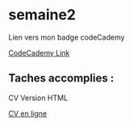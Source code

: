 # semaine2

Lien vers mon badge codeCademy

[CodeCademy Link](https://www.codecademy.com/users/mehdi_raheemun/achievements)

## Taches accomplies :

CV Version HTML

[CV en ligne](https://github.com/Simplonline-foad/Semaine2/blob/gh-pages/index.html)